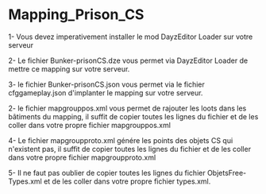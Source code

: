 # Mapping_Prison_CS

1- Vous devez imperativement installer le mod DayzEditor Loader sur votre serveur

2- Le fichier Bunker-prisonCS.dze vous permet via DayzEditor Loader de mettre ce mapping sur votre serveur.

3- le fichier Bunker-prisonCS.json vous permet via le fichier cfggameplay.json d'implanter le mapping sur votre serveur.

2- le fichier mapgrouppos.xml vous permet de rajouter les loots dans les bâtiments du mapping, il suffit de copier toutes les lignes du fichier et de les coller dans votre propre fichier mapgrouppos.xml

4- Le fichier mapgroupproto.xml génére les points des objets CS qui n'existent pas, il suffit de copier toutes les lignes du fichier et de les coller dans votre propre fichier mapgroupproto.xml

5- Il ne faut pas oublier de copier toutes les lignes du fichier ObjetsFree-Types.xml et de les coller dans votre propre fichier types.xml.
